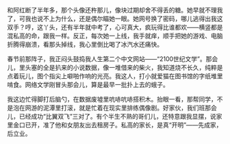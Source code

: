 和阿红断了半年多，那个头像还杵那儿，像块过期却舍不得丢的糖。她早就不理我了，可我也说不上为什么，还是偶尔瞄她一眼。她网号换了密码，哪儿逃得出我这双手？哼，这丫头，还有半年就中考了，心可真大，疯玩得比谁都欢——横竖都是混私高的命，跟我一样。反正，每次她一上线，我手就痒，顺手把她的游戏、电脑折腾得崩溃，看那头掉线，我心里倒比喝了冰汽水还痛快。

春节前那阵子，我正闷头鼓捣我人生第二个中文网站——“2100世纪文学”。那会儿，里头塞的全是扒来的小说数据，像一堆借来的柴火，我知道烧不长久，纯粹是点着玩儿，图个指尖上噼啪作响的光亮。我这人，打小就爱猫在图书馆的字纸堆里啃食。网络文学刚冒头那会儿，算是最早一批扑上去的蛾子。

我这边忙得脚打后脑勺，在数据废墟里吭哧吭哧搭积木。抬眼一看，那帮同学，不是泡在网游的泥潭里打滚，就是忙着在现实里排练偶像剧。好家伙，我们班那会儿，已经成功“比翼双飞”三对了。有个半生不熟的哥们儿，还特意跟我显摆，说家里金口已开，准了他和女朋友出去租房子。私高的家长，是真“开明”——先成家，后立业。

